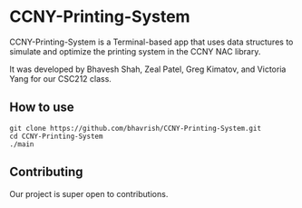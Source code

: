 # CCNY-Printing-System

CCNY-Printing-System is a Terminal-based app that uses data structures to simulate and optimize the printing system in the CCNY NAC library.

It was developed by Bhavesh Shah, Zeal Patel, Greg Kimatov, and Victoria Yang for our CSC212 class.

## How to use

```
git clone https://github.com/bhavrish/CCNY-Printing-System.git
cd CCNY-Printing-System
./main
```

## Contributing

Our project is super open to contributions.
